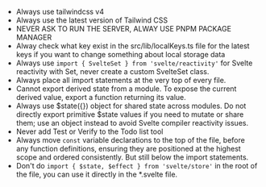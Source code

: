 - Always use tailwindcss v4
- Always use the latest version of Tailwind CSS
- NEVER ASK TO RUN THE SERVER, ALWAY USE PNPM PACKAGE MANAGER
- Alway check what key exist in the src/lib/localKeys.ts file for the latest keys if you want to change something about local storage data
- Always use `import { SvelteSet } from 'svelte/reactivity'` for Svelte reactivity with Set, never create a custom SvelteSet class.
- Always place all import statements at the very top of every file.
- Cannot export derived state from a module. To expose the current derived value, export a function returning its value.
- Always use $state({}) object for shared state across modules. Do not directly export primitive $state values if you need to mutate or share them; use an object instead to avoid Svelte compiler reactivity issues.
- Never add Test or Verify to the Todo list tool
- Always move `const` variable declarations to the top of the file, before any function definitions, ensuring they are positioned at the highest scope and ordered consistently. But still below the import statements.
- Don't do `import { $state, $effect } from 'svelte/store'` in the root of the file, you can use it directly in the \*.svelte file.
